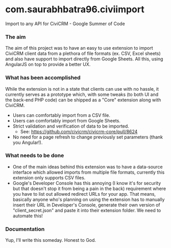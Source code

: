 # com.saurabhbatra96.civiimport
Import to any API for CiviCRM - Google Summer of Code

### The aim
The aim of this project was to have an easy to use extension to import CiviCRM client data from a plethora of file formats (ex. CSV, Excel sheets) and also have support to import directly from Google Sheets. All this, using AngularJS on top to provide a better UX.

### What has been accomplished
While the extension is not in a state that clients can use with no hassle, it currently serves as a prototype which, with some tweaks (to both UI and the back-end PHP code) can be shipped as a "Core" extension along with CiviCRM.

* Users can comfortably import from a CSV file.
* Users can comfortably import from Google Sheets.
* Strict validation and verification of data to be imported.
  * See: https://github.com/civicrm/civicrm-core/pull/8624
* No need for a page refresh to change previously set parameters (thank you Angular!).

### What needs to be done
* One of the main ideas behind this extension was to have a data-source interface which allowed imports from multiple file formats, currently this extension only supports CSV files.
* Google's Developer Console has this annoying (I know it's for security but that doesn't stop it from being a pain in the back) requirement where you have to list out allowed redirect URLs for your app. That means, basically anyone who's planning on using the extension has to manually insert their URL in Developer's Console, generate their own version of "client_secret.json" and paste it into their extension folder. We need to automate this!

### Documentation
Yup, I'll write this someday. Honest to God.
